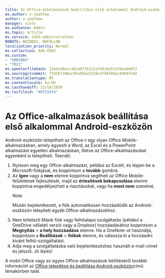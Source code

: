 ```yaml
---
title: Az Office-alkalmazások beállítása első alkalommal Android-eszközön
ms.author: v-jmathew
author: v-jmathew
manager: scotv
ms.audience: Admin
ms.topic: article
ms.service: o365-administration
ROBOTS: NOINDEX, NOFOLLOW
localization_priority: Normal
ms.collection: Adm_O365
ms.custom:
- "9003965"
- "7021"
ms.openlocfilehash: 13adc48acc4dca8735115a7d4cbe57a76ea89df2
ms.sourcegitcommit: 77d16f186ac95e85be2528c4756f0dac9368fe92
ms.translationtype: MT
ms.contentlocale: hu-HU
ms.lasthandoff: 12/18/2020
ms.locfileid: "49721974"
---
```

# <a name="set-up-office-apps-for-the-first-time-on-an-android-device"></a>Az Office-alkalmazások beállítása első alkalommal Android-eszközön

Android-eszközön telepítheti az Office-t egy olyan Office Mobile-alkalmazásban, amely egyesíti a Word, az Excel és a PowerPoint alkalmazást egyetlen alkalmazásban, illetve az Office-alkalmazásokat egyenként is telepítheti. Teendő:

1. Nyisson meg egy Office-alkalmazást, például az Excelt, és lépjen be a Microsoft-fiókjával, és koppintson a **tovább** gombra.
2. Az **Igen** vagy a **nem** elemre koppintva segítheti az Office Mobile-felületének fejlesztését, majd az **értesítések bekapcsolása** elemre koppintva engedélyezheti a riasztásokat, vagy ha **most nem** szeretné,
    > [!NOTE]
    > Miután bejelentkezett, a fiók automatikusan hozzáadódik az Android-eszközön telepített egyéb Office-alkalmazásokhoz.
3. Nem kötelező Másik fiók vagy felhőalapú szolgáltatás (például a OneDrive vállalati verzió vagy a Dropbox) hozzáadásához koppintson a **Megnyitás**  >  **a hely hozzáadása** elemre. Ha a OneNote-ot használja, koppintson a **Beállítások**  >  **fiókok** elemre, és válassza ki a hozzáadni kívánt felhő-szolgáltatást.
4. Adja meg a szolgáltatásba való bejelentkezéshez használt e-mail-címet és jelszót. Jó lépés!

A mobil Office vagy az egyes Office-alkalmazások letöltéséről további információt az [Office telepítése és beállítása Android-eszközön](https://go.microsoft.com/fwlink/?linkid=2135287)című témakörben talál.

